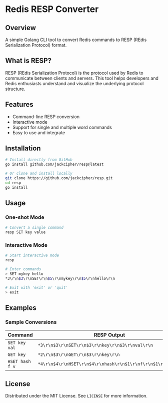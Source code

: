 # Redis RESP Converter

## Overview

A simple Golang CLI tool to convert Redis commands to RESP (REdis Serialization Protocol) format.

## What is RESP?

RESP (REdis Serialization Protocol) is the protocol used by Redis to communicate between clients and servers. This tool helps developers and Redis enthusiasts understand and visualize the underlying protocol structure.

## Features

- Command-line RESP conversion
- Interactive mode
- Support for single and multiple word commands
- Easy to use and integrate

## Installation

```bash
# Install directly from GitHub
go install github.com/jackcipher/resp@latest

# Or clone and install locally
git clone https://github.com/jackcipher/resp.git
cd resp
go install
```

## Usage

### One-shot Mode
```bash
# Convert a single command
resp SET key value
```

### Interactive Mode
```bash
# Start interactive mode
resp

# Enter commands
> SET mykey hello
*3\r\n$3\r\nSET\r\n$5\r\nmykey\r\n$5\r\nhello\r\n

# Exit with 'exit' or 'quit'
> exit
```

## Examples

### Sample Conversions

| Command         | RESP Output                                           |
|----------------|-------------------------------------------------------|
| `SET key val`  | `*3\r\n$3\r\nSET\r\n$3\r\nkey\r\n$3\r\nval\r\n`        |
| `GET key`      | `*2\r\n$3\r\nGET\r\n$3\r\nkey\r\n`                    |
| `HSET hash f v`| `*4\r\n$4\r\nHSET\r\n$4\r\nhash\r\n$1\r\nf\r\n$1\r\nv\r\n` |



## License

Distributed under the MIT License. See `LICENSE` for more information.

